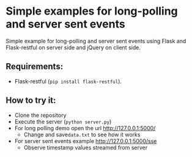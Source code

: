 Simple examples for long-polling and server sent events
=============================

Simple example for long-polling and server sent events using Flask and Flask-restful on server side and jQuery on client side.


Requirements:
--------------

- Flask-restful (``pip install flask-restful``).


How to try it:
----------------

- Clone the repository
- Execute the server (``python server.py``)
- For long polling demo open the url <http://127.0.0.1:5000/>
    - Change and save``data.txt`` to see how it works
- For server sent events example <http://127.0.0.1:5000/sse>
    - Observe timestamp values streamed from server
